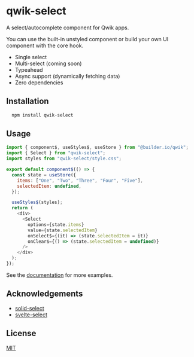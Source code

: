 # qwik-select

A select/autocomplete component for Qwik apps.

You can use the built-in unstyled component or build your own UI component with the core hook.

- Single select
- Multi-select (coming soon)
- Typeahead
- Async support (dynamically fetching data)
- Zero dependencies

## Installation

```bash
  npm install qwik-select
```

## Usage

```javascript
import { component$, useStyles$, useStore } from "@builder.io/qwik";
import { Select } from "qwik-select";
import styles from "qwik-select/style.css";

export default component$(() => {
  const state = useStore({
    items: ["One", "Two", "Three", "Four", "Five"],
    selectedItem: undefined,
  });

  useStyles$(styles);
  return (
    <div>
      <Select
        options={state.items}
        value={state.selectedItem}
        onSelect$={(it) => (state.selectedItem = it)}
        onClear$={() => (state.selectedItem = undefined)}
      />
    </div>
  );
});
```

See the [documentation](https://phongnn.github.io/qwik-select) for more examples.

## Acknowledgements

- [solid-select](https://github.com/thisbeyond/solid-select)
- [svelte-select](https://github.com/rob-balfre/svelte-select)

## License

[MIT](https://choosealicense.com/licenses/mit/)
